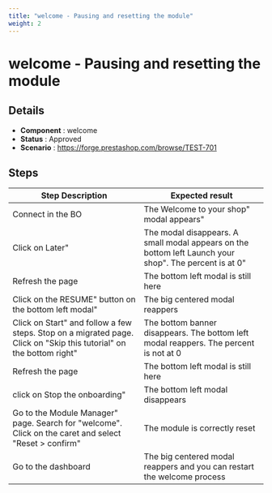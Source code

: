 ```yaml
---
title: "welcome - Pausing and resetting the module"
weight: 2
---
```


# welcome - Pausing and resetting the module
## Details
* **Component** : welcome
* **Status** : Approved
* **Scenario** : https://forge.prestashop.com/browse/TEST-701

## Steps
| Step Description | Expected result |
| ----- | ----- |
| Connect in the BO | The Welcome to your shop" modal appears" |
| Click on Later" | The modal disappears. A small modal appears on the bottom left Launch your shop". The percent is at 0" |
| Refresh the page | The bottom left modal is still here |
| Click on the RESUME" button on the bottom left modal" | The big centered modal reappers |
| Click on Start" and follow a few steps. Stop on a migrated page. Click on "Skip this tutorial" on the bottom right" | The bottom banner disappears. The bottom left modal reappers. The percent is not at 0 |
| Refresh the page | The bottom left modal is still here |
| click on Stop the onboarding" | The bottom left modal disappears |
| Go to the Module Manager" page. Search for "welcome". Click on the caret and select "Reset > confirm" | The module is correctly reset |
| Go to the dashboard | The big centered modal reappers and you can restart the welcome process |